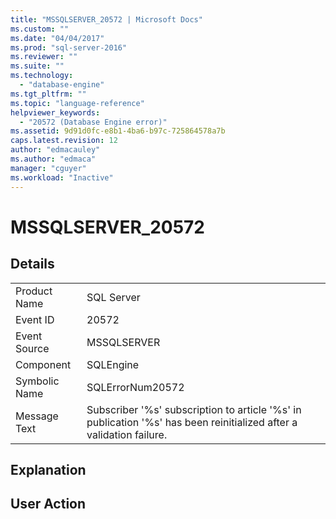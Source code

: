 ```yaml
---
title: "MSSQLSERVER_20572 | Microsoft Docs"
ms.custom: ""
ms.date: "04/04/2017"
ms.prod: "sql-server-2016"
ms.reviewer: ""
ms.suite: ""
ms.technology: 
  - "database-engine"
ms.tgt_pltfrm: ""
ms.topic: "language-reference"
helpviewer_keywords: 
  - "20572 (Database Engine error)"
ms.assetid: 9d91d0fc-e8b1-4ba6-b97c-725864578a7b
caps.latest.revision: 12
author: "edmacauley"
ms.author: "edmaca"
manager: "cguyer"
ms.workload: "Inactive"
---
```

# MSSQLSERVER_20572
  
## Details  
  
|||  
|-|-|  
|Product Name|SQL Server|  
|Event ID|20572|  
|Event Source|MSSQLSERVER|  
|Component|SQLEngine|  
|Symbolic Name|SQLErrorNum20572|  
|Message Text|Subscriber '%s' subscription to article '%s' in publication '%s' has been reinitialized after a validation failure.|  
  
## Explanation  
  
## User Action  
